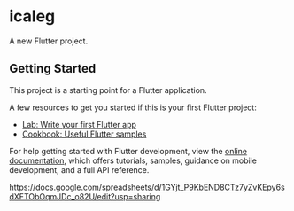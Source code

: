 # icaleg

A new Flutter project.

## Getting Started

This project is a starting point for a Flutter application.

A few resources to get you started if this is your first Flutter project:

- [Lab: Write your first Flutter app](https://docs.flutter.dev/get-started/codelab)
- [Cookbook: Useful Flutter samples](https://docs.flutter.dev/cookbook)

For help getting started with Flutter development, view the
[online documentation](https://docs.flutter.dev/), which offers tutorials,
samples, guidance on mobile development, and a full API reference.

https://docs.google.com/spreadsheets/d/1GYjt_P9KbEND8CTz7yZvKEpy6sdXFTObOqmJDc_o82U/edit?usp=sharing
